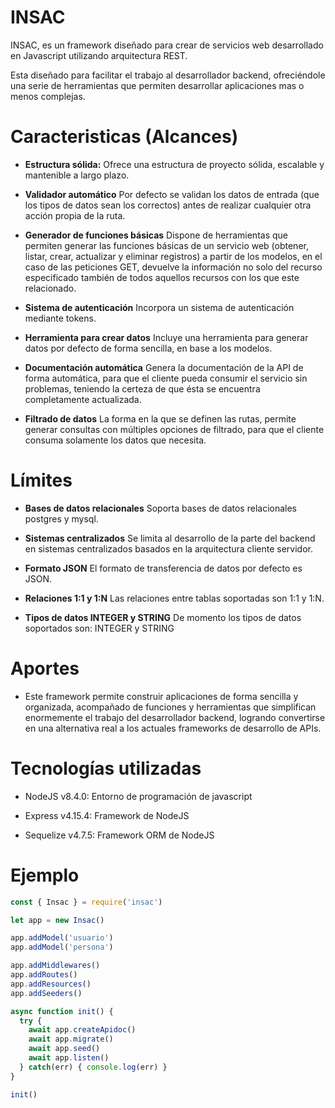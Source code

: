 # INSAC
INSAC, es un framework diseñado para crear de servicios web desarrollado en Javascript utilizando arquitectura REST.

Esta diseñado para facilitar el trabajo al desarrollador backend, ofreciéndole una serie de herramientas que permiten desarrollar aplicaciones mas o menos complejas.

# Caracteristicas (Alcances)
- **Estructura sólida:** Ofrece una estructura de proyecto sólida, escalable y mantenible a largo plazo.

- **Validador automático** Por defecto se validan los datos de entrada (que los tipos de datos sean los correctos) antes de realizar cualquier otra acción propia de la ruta.

- **Generador de funciones básicas** Dispone de herramientas que permiten generar las funciones básicas de un servicio web (obtener, listar, crear, actualizar y eliminar registros) a partir de los modelos, en el caso de las peticiones GET, devuelve la información no solo del recurso especificado también de todos aquellos recursos con los que este relacionado.

- **Sistema de autenticación** Incorpora un sistema de autenticación mediante tokens.

- **Herramienta para crear datos** Incluye una herramienta para generar datos por defecto de forma sencilla, en base a los modelos.

- **Documentación automática** Genera la documentación de la API de forma automática, para que el cliente pueda consumir el servicio sin problemas, teniendo la certeza de que ésta se encuentra completamente actualizada.

- **Filtrado de datos** La forma en la que se definen las rutas, permite generar consultas con múltiples opciones de filtrado, para que el cliente consuma solamente los datos que necesita.

# Límites
- **Bases de datos relacionales** Soporta bases de datos relacionales postgres y mysql.

- **Sistemas centralizados** Se limita al desarrollo de la parte del backend en sistemas centralizados basados en la arquitectura cliente servidor.

- **Formato JSON** El formato de transferencia de datos por defecto es JSON.

- **Relaciones 1:1 y 1:N** Las relaciones entre tablas soportadas son 1:1 y 1:N.

- **Tipos de datos INTEGER y STRING** De momento los tipos de datos soportados son: INTEGER y STRING

# Aportes
- Este framework permite construir aplicaciones de forma sencilla y organizada, acompañado de funciones y herramientas que simplifican enormemente el trabajo del desarrollador backend, logrando convertirse en una alternativa real a los actuales frameworks de desarrollo de APIs.

# Tecnologías utilizadas
- NodeJS v8.4.0: Entorno de programación de javascript

- Express v4.15.4: Framework de NodeJS

- Sequelize v4.7.5: Framework ORM de NodeJS

# Ejemplo
``` javascript
const { Insac } = require('insac')

let app = new Insac()

app.addModel('usuario')
app.addModel('persona')

app.addMiddlewares()
app.addRoutes()
app.addResources()
app.addSeeders()

async function init() {
  try {
    await app.createApidoc()
    await app.migrate()
    await app.seed()
    await app.listen()
  } catch(err) { console.log(err) }
}

init()
```
